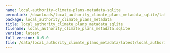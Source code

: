 ```yaml
---
name: local-authority-climate-plans-metadata-sqlite
permalink: /downloads/local_authority_climate_plans_metadata_sqlite/latest
package: local_authority_climate_plans_metadata
title: local_authority_climate_plans_metadata_sqlite
filename: local_authority_climate_plans_metadata.sqlite
version: latest
full_version: 0.6.0
file: /data/local_authority_climate_plans_metadata/latest/local_authority_climate_plans_metadata.sqlite
---
```

